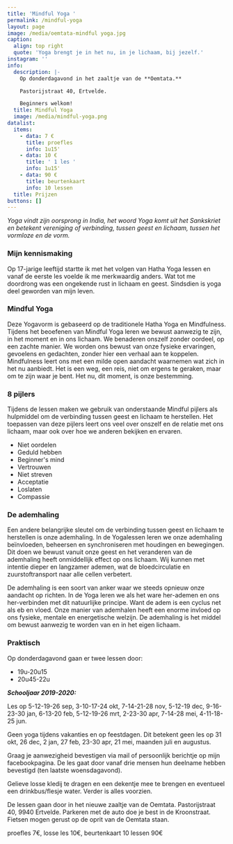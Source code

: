 ```yaml
---
title: 'Mindful Yoga '
permalink: /mindful-yoga
layout: page
image: /media/oemtata-mindful yoga.jpg
caption:
  align: top right
  quote: 'Yoga brengt je in het nu, in je lichaam, bij jezelf.'
instagram: ''
info:
  description: |-
    Op donderdagavond in het zaaltje van de **Oemtata.**

    Pastorijstraat 40, Ertvelde.

    Beginners welkom!
  title: Mindful Yoga
  image: /media/mindful-yoga.png
datalist:
  items:
    - data: 7 €
      title: proefles
      info: 1u15'
    - data: 10 €
      title: ' 1 les '
      info: 1u15'
    - data: 90 €
      title: beurtenkaart
      info: 10 lessen
  title: Prijzen
buttons: []
---
```

_Yoga vindt zijn oorsprong in India, het woord Yoga komt uit het Sankskriet en betekent vereniging of verbinding,  tussen geest en lichaam, tussen het vormloze en de vorm._

### Mijn kennismaking

Op 17-jarige leeftijd startte ik met het volgen van Hatha Yoga lessen en vanaf de eerste les voelde ik me merkwaardig anders. Wat tot me doordrong was een ongekende rust in lichaam en geest. Sindsdien is yoga deel geworden van mijn leven. 


### Mindful Yoga

Deze Yogavorm is gebaseerd op de traditionele Hatha Yoga en Mindfulness. Tijdens het beoefenen van Mindful Yoga leren we bewust aanwezig te zijn, in het moment en in ons lichaam. We benaderen onszelf zonder oordeel, op een zachte manier. We worden ons bewust van onze fysieke ervaringen, gevoelens en gedachten, zonder hier een verhaal aan te koppelen. Mindfulness leert ons met een milde open aandacht waarnemen wat zich in het nu aanbiedt. Het is een weg, een reis, niet om ergens te geraken, maar om te zijn waar je bent. Het nu, dit moment, is onze bestemming.

### 8 pijlers

Tijdens de lessen maken we gebruik van onderstaande Mindful pijlers als hulpmiddel om de verbinding tussen geest en lichaam te herstellen. Het toepassen van deze pijlers leert ons veel over onszelf en de relatie met ons lichaam, maar ook over hoe we anderen bekijken en ervaren. 

* Niet oordelen
* Geduld hebben 
* Beginner's mind 
* Vertrouwen
* Niet streven 
* Acceptatie
* Loslaten
* Compassie

### De ademhaling

Een andere belangrijke sleutel om de verbinding tussen geest en lichaam te herstellen is onze ademhaling. In de Yogalessen leren we onze ademhaling beïnvloeden, beheersen en synchroniseren met houdingen en bewegingen. Dit doen we bewust vanuit onze geest en het veranderen van de ademhaling heeft onmiddellijk effect op ons lichaam. Wij kunnen met intentie dieper en langzamer ademen, wat de bloedcirculatie en zuurstoftransport naar alle cellen verbetert. 

De ademhaling is een soort van anker waar we steeds opnieuw onze aandacht op richten. In de Yoga leren we als het ware her-ademen en ons her-verbinden met dit natuurlijke principe. Want de adem is een cyclus net als eb en vloed. Onze manier van ademhalen heeft een enorme invloed op ons fysieke, mentale en energetische welzijn. De ademhaling is het middel om bewust aanwezig te worden van en in het eigen lichaam. 

### Praktisch

Op donderdagavond gaan er twee lessen door: 

* 19u-20u15
* 20u45-22u

**_Schooljaar 2019-2020:_**

Les op 5-12-19-26 sep, 3-10-17-24 okt, 7-14-21-28 nov, 5-12-19 dec, 9-16-23-30 jan, 6-13-20 feb, 5-12-19-26 mrt, 2-23-30 apr, 7-14-28 mei, 4-11-18-25 jun.

Geen yoga tijdens vakanties en op feestdagen.  Dit betekent geen les op 31 okt, 26 dec, 2 jan, 27 feb, 23-30 apr, 21 mei, maanden juli en augustus.

Graag je aanwezigheid bevestigen via mail of persoonlijk berichtje op mijn facebookpagina. De les gaat door vanaf drie mensen hun deelname hebben bevestigd (ten laatste woensdagavond).

Gelieve losse kledij  te dragen en een dekentje mee te brengen en eventueel een drinkbus/flesje water. Verder is alles voorzien.

De lessen gaan door in het nieuwe zaaltje van de Oemtata. Pastorijstraat 40, 9940 Ertvelde. Parkeren met de auto doe je best in de Kroonstraat. Fietsen mogen gerust op de oprit van de Oemtata staan. 

proefles 7€, losse les 10€, beurtenkaart 10 lessen 90€
